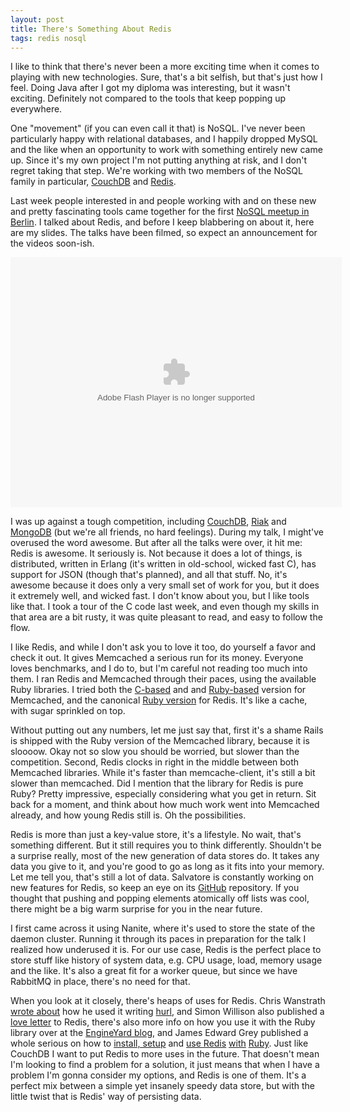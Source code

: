```yaml
---
layout: post
title: There's Something About Redis
tags: redis nosql
---
```

I like to think that there's never been a more exciting time when it comes to playing with new technologies. Sure, that's a bit selfish, but that's just how I feel. Doing Java after I got my diploma was interesting, but it wasn't exciting. Definitely not compared to the tools that keep popping up everywhere.

One "movement" (if you can even call it that) is NoSQL. I've never been particularly happy with relational databases, and I happily dropped MySQL and the like when an opportunity to work with something entirely new came up. Since it's my own project I'm not putting anything at risk, and I don't regret taking that step. We're working with two members of the NoSQL family in particular, [CouchDB](http://couchdb.apache.org) and [Redis](http://code.google.com/p/redis).

Last week people interested in and people working with and on these new and pretty fascinating tools came together for the first [NoSQL meetup in Berlin](http://nosqlberlin.de). I talked about Redis, and before I keep blabbering on about it, here are my slides. The talks have been filmed, so expect an announcement for the videos soon-ish.

<div style="width:425px;text-align:left" id="__ss_2352325"><object style="margin:0px" width="530" height="400"><param name="movie" value="http://static.slidesharecdn.com/swf/ssplayer2.swf?doc=redis-nsqlberlin-091026163956-phpapp02&stripped_title=redis-nsql-berlin-2352325" /><param name="allowFullScreen" value="true"/><param name="allowScriptAccess" value="always"/><embed src="http://static.slidesharecdn.com/swf/ssplayer2.swf?doc=redis-nsqlberlin-091026163956-phpapp02&stripped_title=redis-nsql-berlin-2352325" type="application/x-shockwave-flash" allowscriptaccess="always" allowfullscreen="true" width="530" height="400"></embed></object></div>

I was up against a tough competition, including [CouchDB](http://couchdb.apache.org), [Riak](http://riak.basho.com/) and [MongoDB](http://mongodb.com) (but we're all friends, no hard feelings). During my talk, I might've overused the word awesome. But after all the talks were over, it hit me: Redis is awesome. It seriously is. Not because it does a lot of things, is distributed, written in Erlang (it's written in old-school, wicked fast C), has support for JSON (though that's planned), and all that stuff. No, it's awesome because it does only a very small set of work for you, but it does it extremely well, and wicked fast. I don't know about you, but I like tools like that. I took a tour of the C code last week, and even though my skills in that area are a bit rusty, it was quite pleasant to read, and easy to follow the flow.

I like Redis, and while I don't ask you to love it too, do yourself a favor and check it out. It gives Memcached a serious run for its money. Everyone loves benchmarks, and I do to, but I'm careful not reading too much into them. I ran Redis and Memcached through their paces, using the available Ruby libraries. I tried both the [C-based](http://github.com/fauna/memcached/) and and [Ruby-based](http://github.com/mperham/memcache-client) version for Memcached, and the canonical [Ruby version](http://github.com/ezmobius/redis-rb) for Redis. It's like a cache, with sugar sprinkled on top.

Without putting out any numbers, let me just say that, first it's a shame Rails is shipped with the Ruby version of the Memcached library, because it is sloooow. Okay not so slow you should be worried, but slower than the competition. Second, Redis clocks in right in the middle between both Memcached libraries. While it's faster than memcache-client, it's still a bit slower than memcached. Did I mention that the library for Redis is pure Ruby? Pretty impressive, especially considering what you get in return. Sit back for a moment, and think about how much work went into Memcached already, and how young Redis still is. Oh the possibilities.

Redis is more than just a key-value store, it's a lifestyle. No wait, that's something different. But it still requires you to think differently. Shouldn't be a surprise really, most of the new generation of data stores do. It takes any data you give to it, and you're good to go as long as it fits into your memory. Let me tell you, that's still a lot of data. Salvatore is constantly working on new features for Redis, so keep an eye on its [GitHub](http://github.com/antirez/redis) repository. If you thought that pushing and popping elements atomically off lists was cool, there might be a big warm surprise for you in the near future.

I first came across it using Nanite, where it's used to store the state of the daemon cluster. Running it through its paces in preparation for the talk I realized how underused it is. For our use case, Redis is the perfect place to store stuff like history of system data, e.g. CPU usage, load, memory usage and the like. It's also a great fit for a worker queue, but since we have RabbitMQ in place, there's no need for that.

When you look at it closely, there's heaps of uses for Redis. Chris Wanstrath [wrote about](http://ozmm.org/posts/sort_in_redis.html) how he used it writing [hurl](http://hurl.it), and Simon Willison also published a [love letter](http://simonwillison.net/2009/Oct/22/redis/) to Redis, there's also more info on how you use it with the Ruby library over at the [EngineYard blog](http://www.engineyard.com/blog/2009/key-value-stores-for-ruby-part-4-to-redis-or-not-to-redis/), and James Edward Grey published a whole serious on how to [install, setup](http://blog.grayproductions.net/articles/setting_up_the_redis_server) and [use Redis](http://blog.grayproductions.net/articles/using_redis_as_a_keyvalue_store) [with](http://blog.grayproductions.net/articles/lists_and_sets_in_redis) [Ruby](http://blog.grayproductions.net/articles/where_redis_is_a_good_fit). Just like CouchDB I want to put Redis to more uses in the future. That doesn't mean I'm looking to find a problem for a solution, it just means that when I have a problem I'm gonna consider my options, and Redis is one of them. It's a perfect mix between a simple yet insanely speedy data store, but with the little twist that is Redis' way of persisting data.